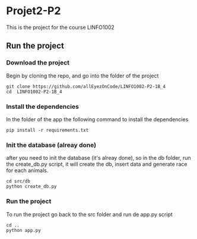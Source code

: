# Projet2-P2

This is the project for the course LINFO1002


## Run the project

### Download the project

Begin by cloning the repo, and go into the folder of the project

```
git clone https://github.com/allEyezOnCode/LINFO1002-P2-1B_4
cd  LINFO1002-P2-1B_4
```

### Install the dependencies

In the folder of the app the following command to install the dependencies

```
pip install -r requirements.txt
```

### Init the database (alreay done)

after you need to init the database (it's alreay done), so in the db folder, run the create_db.py script, it will create the db, insert data and generate race for each animals.

```
cd src/db
python create_db.py
```


### Run the project

To run the project go back to the src folder and run de app.py script

```
cd ..
python app.py
```